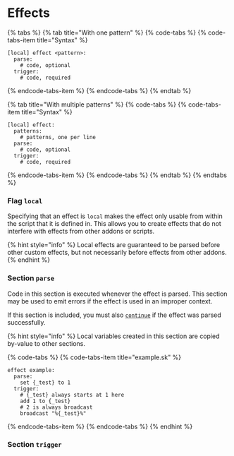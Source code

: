 # Effects

{% tabs %}
{% tab title="With one pattern" %}
{% code-tabs %}
{% code-tabs-item title="Syntax" %}
```text
[local] effect <pattern>:
  parse:
    # code, optional
  trigger:
    # code, required
```
{% endcode-tabs-item %}
{% endcode-tabs %}
{% endtab %}

{% tab title="With multiple patterns" %}
{% code-tabs %}
{% code-tabs-item title="Syntax" %}
```text
[local] effect:
  patterns:
    # patterns, one per line
  parse:
    # code, optional
  trigger:
    # code, required
```
{% endcode-tabs-item %}
{% endcode-tabs %}
{% endtab %}
{% endtabs %}

### Flag `local`

Specifying that an effect is `local` makes the effect only usable from within the script that it is defined in. This allows you to create effects that do not interfere with effects from other addons or scripts.

{% hint style="info" %}
Local effects are guaranteed to be parsed before other custom effects, but not necessarily before effects from other addons.
{% endhint %}

### Section `parse`

Code in this section is executed whenever the effect is parsed. This section may be used to emit errors if the effect is used in an improper context.

If this section is included, you must also [`continue`](./#continue) if the effect was parsed successfully.

{% hint style="info" %}
Local variables created in this section are copied by-value to other sections.

{% code-tabs %}
{% code-tabs-item title="example.sk" %}
```text
effect example:
  parse:
    set {_test} to 1
  trigger:
    # {_test} always starts at 1 here
    add 1 to {_test}
    # 2 is always broadcast
    broadcast "%{_test}%"
```
{% endcode-tabs-item %}
{% endcode-tabs %}
{% endhint %}

### Section `trigger`


